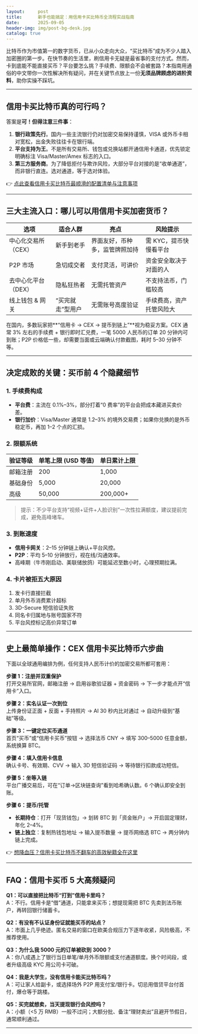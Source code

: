 ```yaml
---
layout:     post
title:      新手也能搞定：用信用卡买比特币全流程实战指南
date:       2025-09-05
header-img: img/post-bg-desk.jpg
catalog: true
---
```


比特币作为市值第一的数字货币，已从小众走向大众，“买比特币”成为不少人踏入加密圈的第一步。在快节奏的生活里，刷信用卡无疑是最省事的支付方式。然而，卡到底能不能直接买币？平台要怎么挑？手续费、限额会不会被套路？本指南用通俗的中文带你一次性解决所有疑问，并在关键节点放上一份**无须品牌顾虑的进阶资料**，助你实操不踩坑。

---

## 信用卡买比特币真的可行吗？

答案是**可！但得注意三件事**：

1. **银行政策先行**。国内一些主流银行仍对加密交易保持谨慎，VISA 或外币卡相对宽松，出金失败往往卡在银行端。
2. **平台支持为王**。不是所有交易所、钱包或兑换站都开通信用卡通道，优先锁定明确标注 Visa/Master/Amex 标志的入口。
3. **第三方服务商**。为了降低拒付与欺诈风险，大部分平台对接的是“收单通道”，而非银行直连。选对通道，等于选对体验。

👉 [点此查看信用卡买比特币最顺滑的配置清单与注意事项](https://okxdog.com/)

---

## 三大主流入口：哪儿可以用信用卡买加密货币？

| 选项                | 适合人群       | 亮点                    | 风险提示                 |
|---------------------|----------------|-------------------------|--------------------------|
| 中心化交易所（CEX） | 新手到老手     | 界面友好，币种多，监管牌照加持 | 需 KYC，提币快慢看平台 |
| P2P 市场            | 急切成交者     | 支付灵活，可讲价         | 资金安全取决于对面的人 |
| 去中心化平台（DEX） | 隐私狂热者     | 无需托管资产             | 不支持法币，门槛较高   |
| 线上钱包 & 网关     | “买完就走”型用户 | 无需账号高度验证        | 手续费高，资产托管风险大 |

在国内，多数玩家把**“信用卡 → CEX → 提币到链上”**视为稳妥方案。CEX 通常 3% 左右的手续费 + 银行即时汇兑费，一笔 5000 人民币的订单 20 分钟内可到账；P2P 价格低一些，却需要当面或云端确认付款截图，耗时 5–30 分钟不等。

---

## 决定成败的关键：买币前 4 个隐藏细节

### 1. 手续费构成
- **平台费**：主流在 0.1%–3%，部分打着“0 费率”的平台会把成本藏进买卖价差。  
- **银行加价**：Visa/Master 通常是 1.2–3% 的境外交易费；如果你兑换的是外币稳定币，再加 1–2 个点的汇损。 

### 2. 限额系统
| 验证等级 | 单笔上限 (USD 等值) | 单日累计上限 |
|----------|---------------------|---------------|
| 邮箱注册 | 200                 | 1,000         |
| 基础身份 | 5,000               | 20,000        |
| 高级   | 50,000              | 200,000+      |

> 提示：不少平台支持“视频+证件+人脸识别”一次性拉满额度，建议提前完成，避免高峰堵车。

### 3. 到账速度
- **信用卡网关**：2–15 分钟链上确认+平台风控。  
- **P2P**：平均 5–10 分钟放行，视在线/沟通效率。  
- 高峰期（牛市刚启动、美联储放鸽）可能延迟至数小时，心理预期拉满。

### 4. 卡片被拒五大原因
1. 发卡行直接拦截  
2. 单月外币消费累计超标  
3. 3D-Secure 短信验证失败  
4. 同名卡归属地与账号国家不符  
5. 平台风控标记高价异常订单

---

## 史上最简单操作：CEX 信用卡买比特币六步曲

下面以全球通用编排为例，任何支持人民币计价的加密交易所都可套用：

**步骤 1：注册并双重保护**  
打开交易所官网，邮箱注册 → 启用谷歌验证器 + 资金密码 → 下一步才能点开“信用卡”入口。

**步骤 2：实名认证一次到位**  
上传身份证正面 + 反面 + 手持照片 → AI 30 秒内比对通过 → 自动升级到“基础”等级。

**步骤 3：一键定位买币通道**  
首页“买币”或“信用卡买币”按钮 → 选择法币 CNY → 填写 300–5000 任意金额，系统换算 BTC。  

**步骤 4：填入信用卡信息**  
确认卡号、有效期、CVV → 输入 3D 短信验证码 → 等待银行扣款成功短信。  

**步骤 5：坐等入链**  
平台广播交易后，可在“订单→区块链查询”看到哈希确认数。6 个确认即安全到账。

**步骤 6：提币/托管**  
- **长期持仓**：打开「现货钱包」→ 划转 BTC 到「资金账户」→ 开启固定理财，年化 2–4%。  
- **链上独立**：复制热钱包地址 → 输入提币数量 → 提币网络选 BTC → 两分钟内链上完成。  

👉 [想降血压？信用卡买比特币不翻车的高效秘籍全在这里](https://okxdog.com/)

---

## FAQ：信用卡买币 5 大高频疑问

**Q1：可以直接把比特币“打到”信用卡里吗？**  
A：不行。信用卡是“借”通道，只能拿来买币；想提现需把 BTC 先卖到法币账户，再转回银行储蓄卡。

**Q2：有没有不认证身份证就能买币的站点？**  
A：市面上几乎绝迹。匿名交易的窗口在欧美合规压力下逐年收紧，风险极高，不推荐使用。

**Q3：为什么我 5000 元的订单被砍到 3000？**  
A：你八成遇上了银行当日单笔/单月外币限额或支付通道额度。换个时间段，或者升级高级 KYC 用公司卡可破。

**Q4：我是大学生，没有信用卡能买比特币吗？**  
A：可让家人给副卡，或选择场外 P2P 用支付宝/银行卡。切忌用借贷平台付首付，爆仓等于跳楼。

**Q5：买完就想卖，当天提现银行会风控吗？**  
A：小额（<5 万 RMB）一般不过问；大额分批、备注“理财卖出”且避开节假日，通常顺利通过。

---